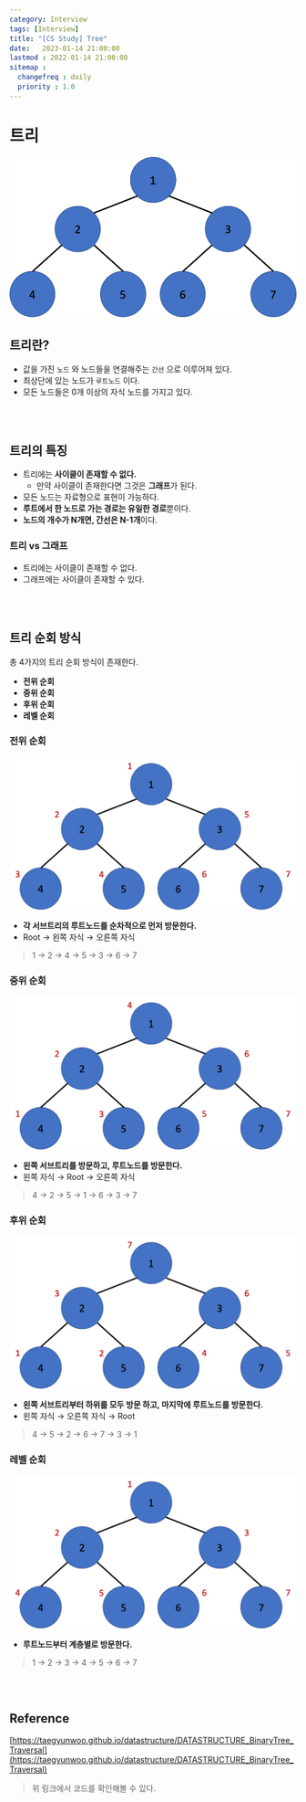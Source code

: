 ```yaml
---
category: Interview
tags: [Interview]
title: "[CS Study] Tree"
date:   2023-01-14 21:00:00 
lastmod : 2022-01-14 21:00:00
sitemap :
  changefreq : daily
  priority : 1.0
---
```


# 트리

![Untitled](/assets/img/2023-01-14-Interview_Tree/Untitled.png)

## 트리란?

- 값을 가진 `노드` 와 노드들을 연결해주는 `간선` 으로 이루어져 있다.
- 최상단에 있는 노드가 `루트노드` 이다.
- 모든 노드들은 0개 이상의 자식 노드를 가지고 있다.

<br/><br/>

## 트리의 특징

- 트리에는 **사이클이 존재할 수 없다.**
    - 만약 사이클이 존재한다면 그것은 **그래프**가 된다.
- 모든 노드는 자료형으로 표현이 가능하다.
- **루트에서 한 노드로 가는 경로는 유일한 경로**뿐이다.
- **노드의 개수가 N개면, 간선은 N-1개**이다.

### 트리 vs 그래프

- 트리에는 사이클이 존재할 수 없다.
- 그래프에는 사이클이 존재할 수 있다.

<br/><br/>

## 트리 순회 방식

총 4가지의 트리 순회 방식이 존재한다.

- **전위 순회**
- **중위 순회**
- **후위 순회**
- **레벨 순회**

### 전위 순회

![Untitled](/assets/img/2023-01-14-Interview_Tree/Untitled%201.png)

- **각 서브트리의 루트노드를 순차적으로 먼저 방문한다.**
- Root → 왼쪽 자식 → 오른쪽 자식

> 1 → 2 → 4 → 5 → 3 → 6 → 7

### 중위 순회

![Untitled](/assets/img/2023-01-14-Interview_Tree/Untitled%202.png)

- **왼쪽 서브트리를 방문하고, 루트노드를 방문한다.**
- 왼쪽 자식 → Root → 오른쪽 자식

> 4 → 2 → 5 → 1 → 6 → 3 → 7
> 

### 후위 순회

![Untitled](/assets/img/2023-01-14-Interview_Tree/Untitled%203.png)

- **왼쪽 서브트리부터 하위를 모두 방문 하고, 마지막에 루트노드를 방문한다.**
- 왼쪽 자식 → 오른쪽 자식 → Root

> 4 → 5 → 2 → 6 → 7 → 3 → 1

### 레벨 순회

![Untitled](/assets/img/2023-01-14-Interview_Tree/Untitled%204.png)

- **루트노드부터 계층별로 방문한다.**

> 1 → 2 → 3 → 4 → 5 → 6 → 7

<br/><br/>

## Reference

[https://taegyunwoo.github.io/datastructure/DATASTRUCTURE_BinaryTree_Traversal](https://taegyunwoo.github.io/datastructure/DATASTRUCTURE_BinaryTree_Traversal)

> 위 링크에서 코드를 확인해볼 수 있다.